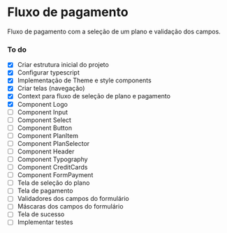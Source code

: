 # Fluxo de pagamento

Fluxo de pagamento com a seleção de um plano e validação dos campos.

### To do

- [x] Criar estrutura inicial do projeto
- [x] Configurar typescript
- [x] Implementação de Theme e style components
- [x] Criar telas (navegação)
- [x] Context para fluxo de seleção de plano e pagamento
- [x] Component Logo
- [ ] Component Input
- [ ] Component Select
- [ ] Component Button
- [ ] Component PlanItem
- [ ] Component PlanSelector
- [ ] Component Header
- [ ] Component Typography
- [ ] Component CreditCards
- [ ] Component FormPayment
- [ ] Tela de seleção do plano
- [ ] Tela de pagamento
- [ ] Validadores dos campos do formulário
- [ ] Máscaras dos campos do formulário
- [ ] Tela de sucesso
- [ ] Implementar testes
